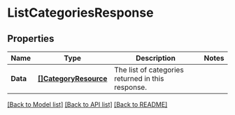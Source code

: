 # ListCategoriesResponse

## Properties

Name | Type | Description | Notes
------------ | ------------- | ------------- | -------------
**Data** | [**[]CategoryResource**](CategoryResource.md) | The list of categories returned in this response.  | 

[[Back to Model list]](../README.md#documentation-for-models) [[Back to API list]](../README.md#documentation-for-api-endpoints) [[Back to README]](../README.md)


